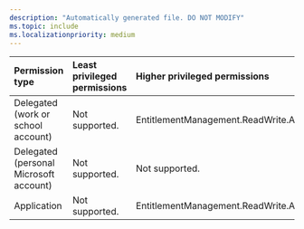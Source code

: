 ```yaml
---
description: "Automatically generated file. DO NOT MODIFY"
ms.topic: include
ms.localizationpriority: medium
---
```


|Permission type|Least privileged permissions|Higher privileged permissions|
|:---|:---|:---|
|Delegated (work or school account)|Not supported.|EntitlementManagement.ReadWrite.All|
|Delegated (personal Microsoft account)|Not supported.|Not supported.|
|Application|Not supported.|EntitlementManagement.ReadWrite.All|

